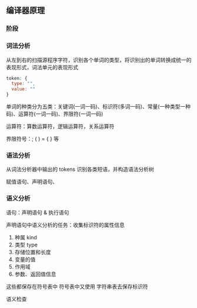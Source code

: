 ## 编译器原理

### 阶段

### 词法分析
从左到右的扫描源程序字符，识别各个单词的类型，将识别出的单词转换成统一的表现形式，词法单元的表现形式
~~~js
token: {
  type: "",
  value: ""
}
~~~
单词的种类分为五类：关键词(一词一码)、标识符(多词一码)、常量(一种类型一种码)、运算符(一词一码)、界限符(一词一码)


运算符：算数运算符，逻辑运算符，关系运算符

界限符号：; ( ) = { } 等


### 语法分析
从词法分析器中输出的 tokens  识别各类短语，并构造语法分析树

赋值语句、声明语句、

### 语义分析
语句：声明语句 & 执行语句

声明语句中语义分析的任务：收集标识符的属性信息
  1. 种属 kind
  2. 类型 type
  3. 存储位置和长度 
  4. 变量的值
  5. 作用域
  6. 参数、返回值信息

这些都保存在符号表中 符号表中又使用 字符串表去保存标识符

语义检查
